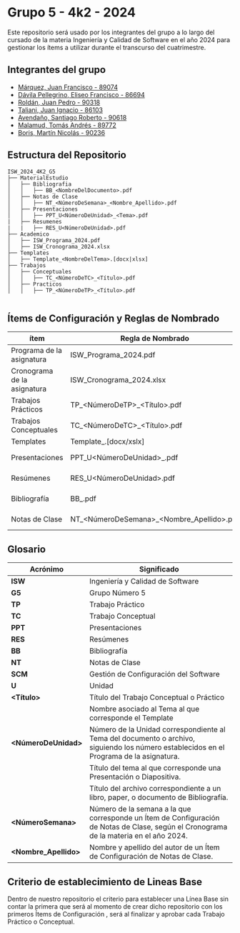 # Grupo 5 - 4k2 - 2024

Este repositorio será usado por los integrantes del grupo a lo largo del cursado de la materia Ingeniería y Calidad de Software en el año 2024 para gestionar los ítems a utilizar durante el transcurso del cuatrimestre.




## Integrantes del grupo



- [Márquez, Juan Francisco - 89074](https://github.com/juanfmarquez)
- [Dávila Pellegrino, Eliseo Francisco - 86694](https://github.com/eliseodavila)
- [Roldán, Juan Pedro - 90318](https://github.com/juanro03)
- [Taliani, Juan Ignacio - 86103](https://github.com/JuanIgnacioTaliani)
- [Avendaño, Santiago Roberto - 90618](https://github.com/Santi-Avendano)
- [Malamud, Tomás Andrés - 89772](https://github.com/TomiMalamud)
- [Boris, Martín Nicolás - 90236](https://github.com/Mart2202)




## Estructura del Repositorio



```
ISW_2024_4K2_G5
├── MaterialEstudio
│   ├── Bibliografia
│   │   ├── BB_<NombreDelDocumento>.pdf
│   ├── Notas de Clase
│   │   ├── NT_<NúmeroDeSemana>_<Nombre_Apellido>.pdf
│   ├── Presentaciones
│   │   ├── PPT_U<NúmeroDeUnidad>_<Tema>.pdf
|   ├── Resumenes
|   |   ├── RES_U<NúmeroDeUnidad>.pdf
├── Academico
│   ├── ISW_Programa_2024.pdf
│   ├── ISW_Cronograma_2024.xlsx
├── Templates
│   ├── Template_<NombreDelTema>.[docx|xlsx]
├── Trabajos
│   ├── Conceptuales
│   │   ├── TC_<NúmeroDeTC>_<Título>.pdf
│   ├── Practicos
│   │   ├── TP_<NúmeroDeTP>_<Título>.pdf


```



## Ítems de Configuración y Reglas de Nombrado

| ítem                        | Regla de Nombrado                         | Ubicación |
| --------------------------- | ----------------------------------------- | ------------- |
| Programa de la asignatura   | ISW_Programa_2024.pdf                     | ISW_2024_4K2_G5\Academico\    |
| Cronograma de la asignatura | ISW_Cronograma_2024.xlsx                  | ISW_2024_4K2_G5\Academico\    |
| Trabajos Prácticos          | TP_<NúmeroDeTP>_<Título>.pdf              | ISW_2024_4K2_G5\Trabajos\Practicos\    |
| Trabajos Conceptuales       | TC_<NúmeroDeTC>_<Título>.pdf              | ISW_2024_4K2_G5\Trabajos\Conceptuales\    |
| Templates                   | Template_<NombreDelTema>.[docx/xslx]      | ISW_2024_4K2_G5\Templates\    |
| Presentaciones              | PPT_U<NúmeroDeUnidad>_<Tema>.pdf          | ISW_2024_4K2_G5\Material Estudio\Presentaciones\    |
| Resúmenes                   | RES_U<NúmeroDeUnidad>.pdf                 | ISW_2024_4K2_G5\Material Estudio\Resúmenes\    |
| Bibliografía                | BB_<NombreDelDocumento>.pdf               | ISW_2024_4K2_G5\Material Estudio\Bibliografía\    |
| Notas de Clase              | NT_<NúmeroDeSemana>_<Nombre_Apellido>.pdf | ISW_2024_4K2_G5\Material Estudio\Notas de Clase\ |



## Glosario

| Acrónimo                | Significado                       
| ------------------- | ---------------------------------------- |
| **ISW** | Ingeniería y Calidad de Software |
| **G5** | Grupo Número 5 |
| **TP** | Trabajo Práctico |
| **TC** | Trabajo Conceptual | 
| **PPT** | Presentaciones | 
| **RES** | Resúmenes | 
| **BB** | Bibliografía | 
| **NT** | Notas de Clase | 
| **SCM** | Gestión de Configuración del Software | 
| **U** | Unidad | 
| **<Título>** | Título del Trabajo Conceptual o Práctico | 
| **<NombreDelTema>** | Nombre asociado al Tema al que corresponde el Template | 
| **<NúmeroDeUnidad>** | Número de la Unidad correspondiente al Tema del documento o archivo, siguiendo los número establecidos en el Programa de la asignatura. |
| **<Tema>** | Título del tema al que corresponde una Presentación o Diapositiva. | 
| **<NombreDelDocumento>** | Título del archivo correspondiente a un libro, paper, o documento de Bibliografía. | 
| **<NúmeroSemana>** | Número de la semana a la que corresponde un Ítem de Configuración de Notas de Clase, según el Cronograma de la materia en el año 2024. |
| **<Nombre_Apellido>** | Nombre y apellido del autor de un Ítem de Configuración de Notas de Clase. |




## Criterio de establecimiento de Lineas Base

Dentro de nuestro repositorio el criterio para establecer una Línea Base sin contar la primera que será al momento de crear dicho repositorio con los primeros Ítems de Configuración , será al finalizar y aprobar cada Trabajo Práctico o Conceptual.
